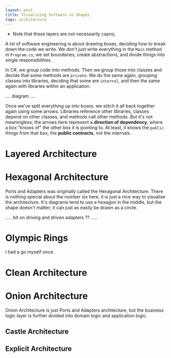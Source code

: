 ```yaml
---
layout: post
title: Visualising Software in Shapes
tags: architecture
---
```


- Note that these layers are not necessarily csproj.

A lot of software engineering is about drawing boxes, deciding how to break down the code we write. We don't just write everything in the `Main` method in `Program.cs`; we set boundaries, create abstractions, and divide things into single responsibilities.

In C#, we group code into methods. Then we group those into classes and decide that some methods are `private`. We do the same again, grouping classes into libraries, deciding that some are `internal`, and then the same again with libraries within an application.

.... diagram ....

Once we've split everything up into boxes, we stitch it all back together again using some arrows. Libraries reference other libraries, classes depend on other classes, and methods call other methods. But it's not meaningless; the arrows here represent a **direction of dependency**, where a box "knows of" the other box it is pointing to. At least, it knows the `public` things from that box, the **public contracts**, not the internals.

# Layered Architecture



# Hexagonal Architecture

Ports and Adapters was originally called the Hexagonal Architecture. There is nothing special about the number six here, it is just a nice way to visualise the architecture. It's diagrams tend to use a hexagon in the middle, but the shape doesn't matter; it can just as easily be drawn as a circle.

..... bit on driving and driven adapters ?? .....

# Olympic Rings

I had a go myself once.

# Clean Architecture

# Onion Architecture

Onion Architecture is just Ports and Adapters architecture, but the business logic layer is further divided into domain logic and application logic.

## Castle Architecture

## Explicit Architecture


